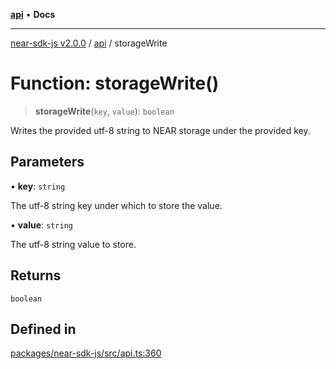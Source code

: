 [**api**](../README.md) • **Docs**

***

[near-sdk-js v2.0.0](../../packages.md) / [api](../README.md) / storageWrite

# Function: storageWrite()

> **storageWrite**(`key`, `value`): `boolean`

Writes the provided utf-8 string to NEAR storage under the provided key.

## Parameters

• **key**: `string`

The utf-8 string key under which to store the value.

• **value**: `string`

The utf-8 string value to store.

## Returns

`boolean`

## Defined in

[packages/near-sdk-js/src/api.ts:360](https://github.com/dim-daskalov/near-sdk-js/blob/0c34997aba6fa3f679d39c16d17f5e07ff189c24/packages/near-sdk-js/src/api.ts#L360)
